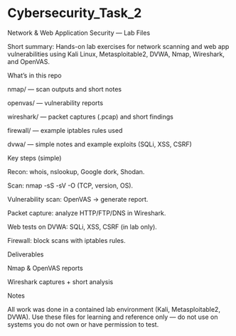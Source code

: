# Cybersecurity_Task_2
Network & Web Application Security — Lab Files

Short summary: Hands-on lab exercises for network scanning and web app vulnerabilities using Kali Linux, Metasploitable2, DVWA, Nmap, Wireshark, and OpenVAS.

What’s in this repo

nmap/ — scan outputs and short notes

openvas/ — vulnerability reports

wireshark/ — packet captures (.pcap) and short findings

firewall/ — example iptables rules used

dvwa/ — simple notes and example exploits (SQLi, XSS, CSRF)

Key steps (simple)

Recon: whois, nslookup, Google dork, Shodan.

Scan: nmap -sS -sV -O (TCP, version, OS).

Vulnerability scan: OpenVAS -> generate report.

Packet capture: analyze HTTP/FTP/DNS in Wireshark.

Web tests on DVWA: SQLi, XSS, CSRF (in lab only).

Firewall: block scans with iptables rules.

Deliverables

Nmap & OpenVAS reports

Wireshark captures + short analysis

Notes

All work was done in a contained lab environment (Kali, Metasploitable2, DVWA). Use these files for learning and reference only — do not use on systems you do not own or have permission to test.
